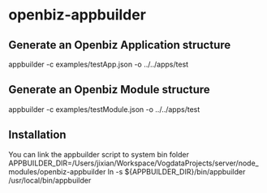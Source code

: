 openbiz-appbuilder
==================

Generate an Openbiz Application structure
----------------------
appbuilder  -c examples/testApp.json -o ../../apps/test



Generate an Openbiz Module structure
----------------------
appbuilder  -c examples/testModule.json -o ../../apps/test


Installation
------------------
You can link the appbuilder script to system bin folder
APPBUILDER_DIR=/Users/jixian/Workspace/VogdataProjects/server/node_modules/openbiz-appbuilder
ln -s ${APPBUILDER_DIR}/bin/appbuilder /usr/local/bin/appbuilder